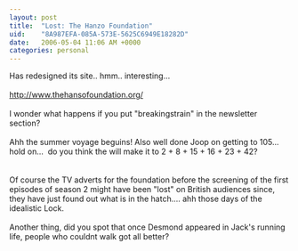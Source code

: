 ```yaml
---
layout: post
title:  "Lost: The Hanzo Foundation"
uid:	"8A987EFA-085A-573E-5625C6949E18282D"
date:   2006-05-04 11:06 AM +0000
categories: personal
---
```

Has redesigned its site.. hmm.. interesting... <br /><br /><a href="http://www.thehansofoundation.org/" target="_blank">http://www.thehansofoundation.org/</a><br /><br />I wonder what happens if you put &quot;breakingstrain&quot; in the newsletter section?<br /><br />Ahh the summer voyage beguins! Also well done Joop on getting to 105... hold on...&nbsp; do you think the will make it to 2 + 8 + 15 + 16 + 23 + 42?<br /><br /><br />Of course the TV adverts for the foundation before the screening of the first episodes of season 2 might have been &quot;lost&quot; on British audiences since, they have just found out what is in the hatch.... ahh those days of the idealistic Lock.<br /><br />Another thing, did you spot that once Desmond appeared in Jack's running life, people who couldnt walk got all better?<br />